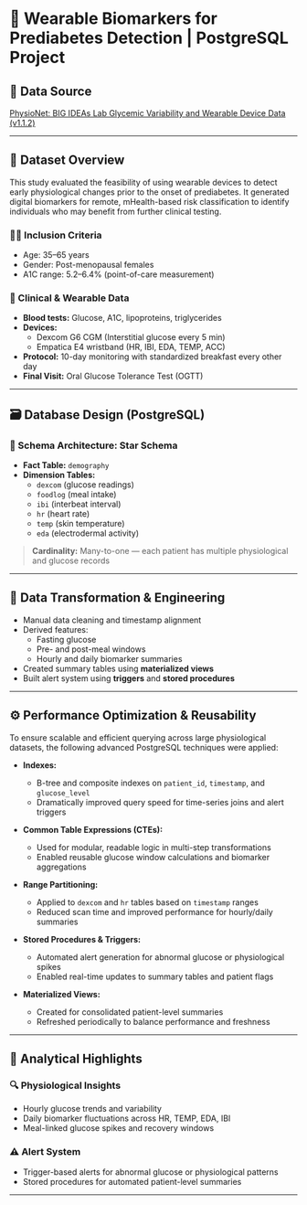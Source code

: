 # 🧬 Wearable Biomarkers for Prediabetes Detection | PostgreSQL Project

## 🔗 Data Source  
[PhysioNet: BIG IDEAs Lab Glycemic Variability and Wearable Device Data (v1.1.2)](https://physionet.org/content/big-ideas-glycemic-wearable/1.1.2/)

---

## 📁 Dataset Overview

This study evaluated the feasibility of using wearable devices to detect early physiological changes prior to the onset of prediabetes. It generated digital biomarkers for remote, mHealth-based risk classification to identify individuals who may benefit from further clinical testing.

### 👩‍⚕️ Inclusion Criteria
- Age: 35–65 years  
- Gender: Post-menopausal females  
- A1C range: 5.2–6.4% (point-of-care measurement)

### 🧪 Clinical & Wearable Data
- **Blood tests:** Glucose, A1C, lipoproteins, triglycerides  
- **Devices:**  
  - Dexcom G6 CGM (Interstitial glucose every 5 min)  
  - Empatica E4 wristband (HR, IBI, EDA, TEMP, ACC)  
- **Protocol:** 10-day monitoring with standardized breakfast every other day  
- **Final Visit:** Oral Glucose Tolerance Test (OGTT)

---

## 🗃️ Database Design (PostgreSQL)

### 🧱 Schema Architecture: Star Schema

- **Fact Table:** `demography`  
- **Dimension Tables:**  
  - `dexcom` (glucose readings)  
  - `foodlog` (meal intake)  
  - `ibi` (interbeat interval)  
  - `hr` (heart rate)  
  - `temp` (skin temperature)  
  - `eda` (electrodermal activity)

> **Cardinality:** Many-to-one — each patient has multiple physiological and glucose records

---

## 🧼 Data Transformation & Engineering

- Manual data cleaning and timestamp alignment  
- Derived features:  
  - Fasting glucose  
  - Pre- and post-meal windows  
  - Hourly and daily biomarker summaries  
- Created summary tables using **materialized views**  
- Built alert system using **triggers** and **stored procedures**

---

## ⚙️ Performance Optimization & Reusability

To ensure scalable and efficient querying across large physiological datasets, the following advanced PostgreSQL techniques were applied:

- **Indexes:**  
  - B-tree and composite indexes on `patient_id`, `timestamp`, and `glucose_level`  
  - Dramatically improved query speed for time-series joins and alert triggers

- **Common Table Expressions (CTEs):**  
  - Used for modular, readable logic in multi-step transformations  
  - Enabled reusable glucose window calculations and biomarker aggregations

- **Range Partitioning:**  
  - Applied to `dexcom` and `hr` tables based on `timestamp` ranges  
  - Reduced scan time and improved performance for hourly/daily summaries

- **Stored Procedures & Triggers:**  
  - Automated alert generation for abnormal glucose or physiological spikes  
  - Enabled real-time updates to summary tables and patient flags

- **Materialized Views:**  
  - Created for consolidated patient-level summaries  
  - Refreshed periodically to balance performance and freshness

---

## 🧠 Analytical Highlights

### 🔍 Physiological Insights
- Hourly glucose trends and variability  
- Daily biomarker fluctuations across HR, TEMP, EDA, IBI  
- Meal-linked glucose spikes and recovery windows

### ⚠️ Alert System
- Trigger-based alerts for abnormal glucose or physiological patterns  
- Stored procedures for automated patient-level summaries

---


